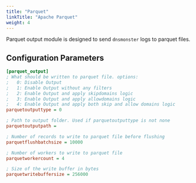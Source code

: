 ```yaml
---
title: "Parquet"
linkTitle: "Apache Parquet"
weight: 4
---
```


Parquet output module is designed to send `dnsmonster` logs to parquet files.


## Configuration Parameters
```ini
[parquet_output]
; What should be written to parquet file. options:
;	0: Disable Output
;	1: Enable Output without any filters
;	2: Enable Output and apply skipdomains logic
;	3: Enable Output and apply allowdomains logic
;	4: Enable Output and apply both skip and allow domains logic
parquetoutputtype = 0

; Path to output folder. Used if parquetoutputtype is not none
parquetoutputpath =

; Number of records to write to parquet file before flushing
parquetflushbatchsize = 10000

; Number of workers to write to parquet file
parquetworkercount = 4

; Size of the write buffer in bytes
parquetwritebuffersize = 256000
```